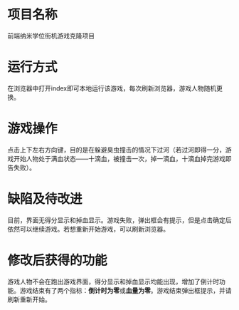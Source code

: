 
# 项目名称
前端纳米学位街机游戏克隆项目

# 运行方式
在浏览器中打开index即可本地运行该游戏，每次刷新浏览器，游戏人物随机更换。

# 游戏操作
点击上下左右方向键，目的是在躲避臭虫撞击的情况下过河（若过河即得一分，游戏开始人物处于满血状态——十滴血，被撞击一次，掉一滴血，十滴血掉完游戏即告失败）。

# 缺陷及待改进
目前，界面无得分显示和掉血显示。游戏失败，弹出框会有提示，但是点击确定后依然可以继续游戏。若想重新开始游戏，可以刷新浏览器。

# 修改后获得的功能
游戏人物不会在跑出游戏界面，得分显示和掉血显示均能出现，增加了倒计时功能。游戏结束有了两个指标：**倒计时为零**或**血量为零**。游戏结束弹出框提示，并请刷新重新开始。
